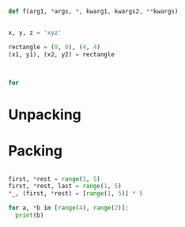 ```python
def f(arg1, *args, *, kwarg1, kwargs2, **kwargs)


x, y, z = 'xyz'

rectangle = (0, 0), (4, 4)
(x1, y1), (x2, y2) = rectangle



for
```

# Unpacking


# Packing
```python

first, *rest = range(1, 5)
first, *rest, last = range(1, 5)
*_, (first, *rest) = [range(1, 5)] * 5

for a, *b in [range(4), range(2)]:
  print(b)





```


